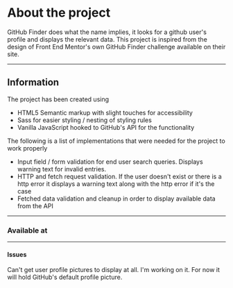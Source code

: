 <h1>About the project</h1>
GitHub Finder does what the name implies, it looks for a github user's profile and displays the relevant data. This project is inspired from the design of Front End Mentor's own GitHub Finder challenge available on their site.
<hr />
<h2>Information</h2>
<p>The project has been created using</p>
<ul>
    <li>HTML5 Semantic markup with slight touches for accessibility</li>
    <li>Sass for easier styling / nesting of styling rules</li>
    <li>Vanilla JavaScript hooked to GitHub's API for the functionality</li>
</ul>
<p>The following is a list of implementations that were needed for the project to work properly</p>
<ul>
    <li>Input field / form validation for end user search queries. Displays warning text for invalid entries.</li>
    <li>HTTP and fetch request validation. If the user doesn't exist or there is a http error it displays a warning text along with the http error if it's the case </li>
    <li>Fetched data validation and cleanup in order to display available data from the API</li>
</ul>
<hr />
<h3>Available at</h3>
<hr />
<h4>Issues</h4>
<p>Can't get user profile pictures to display at all. I'm working on it. For now it will hold GitHub's default profile picture.</p>